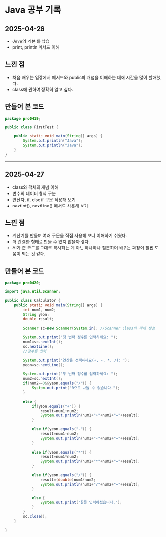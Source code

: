 # Java 공부 기록

## 2025-04-26

- Java의 기본 틀 학습
- print, println 메서드 이해

## 느낀 점

- 처음 배우는 입장에서 메서드와 public의 개념을 이해하는 데에 시간을 많이 할애했다.
- class에 관하여 정확히 알고 싶다.

## 만들어 본 코드

```java
package pro0419;

public class FirstTest {

    public static void main(String[] args) {
        System.out.println("Java");
        System.out.println("Java");
    }
}
```

---

## 2025-04-27

- class와 객체의 개념 이해
- 변수의 데이터 형식 구분
- 연산자, if, else if 구문 적용해 보기
- nextInt(), nextLine() 메서드 사용해 보기

## 느낀 점

- 계산기를 만들며 여러 구문을 직접 사용해 보니 이해하기 쉬웠다.
- 더 간결한 형태로 만들 수 있지 않을까 싶다.
- AI가 준 코드를 그대로 복사하는 게 아닌 하나하나 질문하며 배우는 과정이 훨씬 도움이 되는 것 같다.

## 만들어 본 코드

```java
package pro0420;

import java.util.Scanner;

public class Calculator {
	public static void main(String[] args) {
		int num1, num2;
		String yeon;
		double result;
		
		Scanner sc=new Scanner(System.in); //Scanner class의 객체 생성
		
		System.out.print("첫 번째 정수를 입력하세요: ");
		num1=sc.nextInt();
		sc.nextLine();
		//정수를 입력
		
		System.out.print("연산을 선택하세요(+, -, *, /): ");
		yeon=sc.nextLine();
		
		System.out.print("두 번째 정수를 입력하세요: ");
		num2=sc.nextInt();
		if(num2==0&&yeon.equals("/")) {
			System.out.print("0으로 나눌 수 없습니다.");
		}
		
		else {
			if(yeon.equals("+")) {
				result=num1+num2;
				System.out.println(num1+"+"+num2+"="+result);
			}
			
			else if(yeon.equals("-")) {
				result=num1-num2;
				System.out.println(num1+"-"+num2+"="+result);
			}
			
			else if(yeon.equals("*")) {
				result=num1*num2;
				System.out.println(num1+"*"+num2+"="+result);
			}
			
			else if(yeon.equals("/")) {
				result=(double)num1/num2;
				System.out.println(num1+"/"+num2+"="+result);
			}
			
			else {
				System.out.print("잘못 입력하셨습니다.");
			}
		}
		sc.close();
	}

}
```
